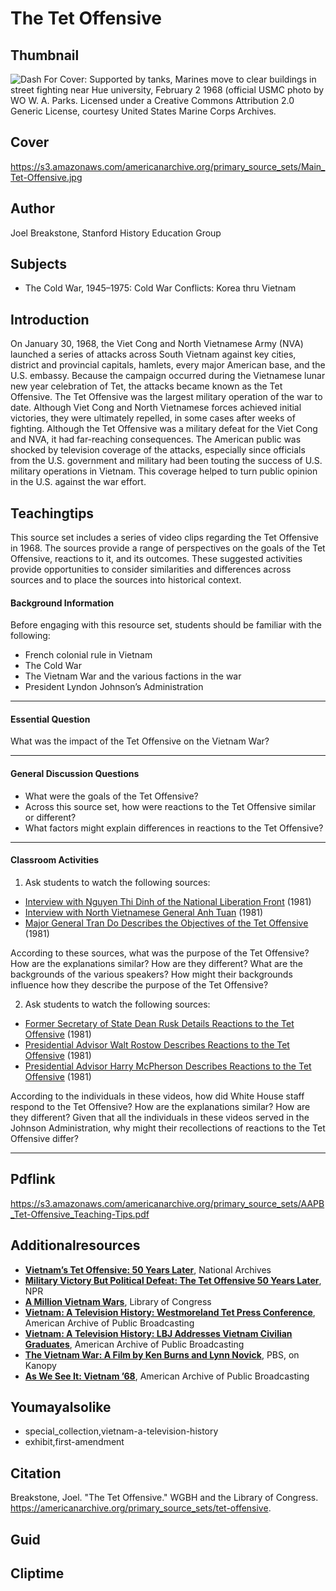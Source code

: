 # The Tet Offensive

## Thumbnail

![Dash For Cover: Supported by tanks, Marines move to clear buildings in street fighting near Hue university, February 2 1968 (official USMC photo by WO W. A. Parks. Licensed under a Creative Commons Attribution 2.0 Generic License, courtesy United States Marine Corps Archives.](https://s3.amazonaws.com/americanarchive.org/primary_source_sets/Thumbnail_Tet-Offensive.jpg "Dash For Cover: Supported by tanks, Marines move to clear buildings in street fighting near Hue university, February 2 1968 (official USMC photo by WO W. A. Parks. Licensed under a Creative Commons Attribution 2.0 Generic License, courtesy United States Marine Corps Archives.")

## Cover
https://s3.amazonaws.com/americanarchive.org/primary_source_sets/Main_Tet-Offensive.jpg

## Author

Joel Breakstone, Stanford History Education Group

## Subjects

- The Cold War, 1945–1975: Cold War Conflicts: Korea thru Vietnam

## Introduction

On January 30, 1968, the Viet Cong and North Vietnamese Army (NVA) launched a series of attacks across South Vietnam against key cities, district and provincial capitals, hamlets, every major American base, and the U.S. embassy.  Because the campaign occurred during the Vietnamese lunar new year celebration of Tet, the attacks became known as the Tet Offensive. The Tet Offensive was the largest military operation of the war to date. Although Viet Cong and North Vietnamese forces achieved initial victories, they were ultimately repelled, in some cases after weeks of fighting. Although the Tet Offensive was a military defeat for the Viet Cong and NVA, it had far-reaching consequences. The American public was shocked by television coverage of the attacks, especially since officials from the U.S. government and military had been touting the success of U.S. military operations in Vietnam. This coverage helped to turn public opinion in the U.S. against the war effort.

## Teachingtips

This source set includes a series of video clips regarding the Tet Offensive in 1968. The sources provide a range of perspectives on the goals of the Tet Offensive, reactions to it, and its outcomes. These suggested activities provide opportunities to consider similarities and differences across sources and to place the sources into historical context. 

#### Background Information

Before engaging with this resource set, students should be familiar with the following: 

- French colonial rule in Vietnam
- The Cold War
- The Vietnam War and the various factions in the war
- President Lyndon Johnson’s Administration

<hr>

#### Essential Question 

What was the impact of the Tet Offensive on the Vietnam War? 

<hr>

#### General Discussion Questions

- What were the goals of the Tet Offensive? 
- Across this source set, how were reactions to the Tet Offensive similar or different?
- What factors might explain differences in reactions to the Tet Offensive? 
<hr>

#### Classroom Activities

1) Ask students to watch the following sources:

- [Interview with Nguyen Thi Dinh of the National Liberation Front](https://americanarchive.org/primary_source_sets/tet-offensive/8-15-xp6tx35h6q) (1981)
- [Interview with North Vietnamese General Anh Tuan](https://americanarchive.org/primary_source_sets/tet-offensive/1-15-r785h7c46d) (1981)
- [Major General Tran Do Describes the Objectives of the Tet Offensive](https://americanarchive.org/primary_source_sets/tet-offensive/5-15-w950g3hd9s) (1981)

According to these sources, what was the purpose of the Tet Offensive? How are the explanations similar? How are they different? What are the backgrounds of the various speakers? How might their backgrounds influence how they describe the purpose of the Tet Offensive? 

2) Ask students to watch the following sources: 

- [Former Secretary of State Dean Rusk Details Reactions to the Tet Offensive](https://americanarchive.org/primary_source_sets/tet-offensive/6-15-4t6f18sf2s) (1981)
- [Presidential Advisor Walt Rostow Describes Reactions to the Tet Offensive](https://americanarchive.org/primary_source_sets/tet-offensive/2-15-g15t727m0n) (1981)
- [Presidential Advisor Harry McPherson Describes Reactions to the Tet Offensive](https://americanarchive.org/primary_source_sets/tet-offensive/4-15-k649p2xh7b) (1981)

According to the individuals in these videos, how did White House staff respond to the Tet Offensive? How are the explanations similar? How are they different? Given that all the individuals in these videos served in the Johnson Administration, why might their recollections of reactions to the Tet Offensive differ? 

<hr>

## Pdflink

https://s3.amazonaws.com/americanarchive.org/primary_source_sets/AAPB_Tet-Offensive_Teaching-Tips.pdf

## Additionalresources

- [**Vietnam’s Tet Offensive: 50 Years Later**](https://www.archives.gov/news/topics/vietnams-tet-offensive-50-years-later), National Archives
- [**Military Victory But Political Defeat: The Tet Offensive 50 Years Later**](https://www.npr.org/2018/01/29/580811124/military-victory-but-political-defeat-the-tet-offensive-50-years-later), NPR
- [**A Million Vietnam Wars**](https://blogs.loc.gov/folklife/2019/03/a-million-vietnam-wars/), Library of Congress
- [**Vietnam: A Television History: Westmoreland Tet Press Conference**](https://americanarchive.org/catalog/cpb-aacip-15-qr4nk36f2g), American Archive of Public Broadcasting
- [**Vietnam: A Television History: LBJ Addresses Vietnam Civilian Graduates**](https://americanarchive.org/catalog/cpb-aacip-15-833mw28f10), American Archive of Public Broadcasting
- [**The Vietnam War: A Film by Ken Burns and Lynn Novick**](https://www.kanopy.com/en/product/2141968?frontend=kui), PBS, on Kanopy
- [**As We See It: Vietnam ’68**](https://americanarchive.org/catalog?f%5Bseries_titles%5D%5B%5D=As+we+see+it%3A+Vietnam+%2768&sort=title+asc&f%5baccess_types%5d%5b%5d=online), American Archive of Public Broadcasting

## Youmayalsolike
- special_collection,vietnam-a-television-history
- exhibit,first-amendment

## Citation

Breakstone, Joel. "The Tet Offensive." WGBH and the Library of Congress. https://americanarchive.org/primary_source_sets/tet-offensive.

## Guid
## Cliptime
